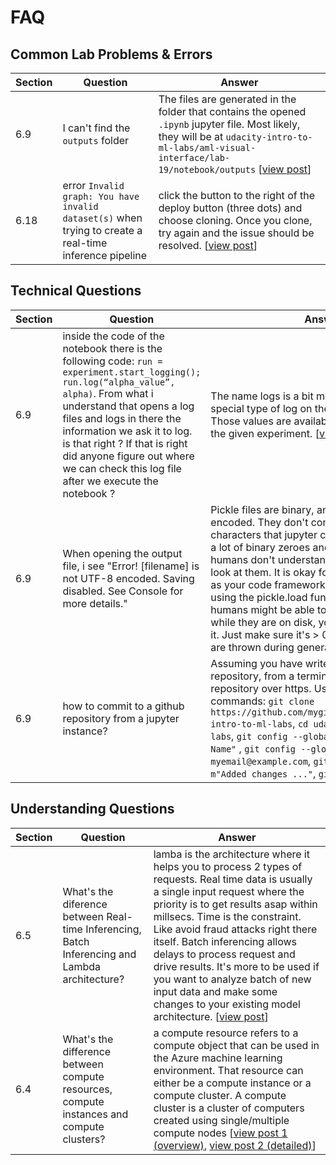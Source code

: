 # FAQ
## Common Lab Problems & Errors
| Section | Question | Answer |
|---------|----------|--------|
|     6.9 | I can't find the `outputs` folder | The files are generated in the folder that contains the opened `.ipynb` jupyter file. Most likely, they will be at `udacity-intro-to-ml-labs/aml-visual-interface/lab-19/notebook/outputs` [[view post](https://microsoftmlchallenge.slack.com/archives/C016D8H6BJR/p1595699977334800?thread_ts=1595699834.334500&cid=C016D8H6BJR)] |
|    6.18 | error `Invalid graph: You have invalid dataset(s)` when trying to create a real-time inference pipeline | click the button to the right of the deploy button (three dots) and choose cloning. Once you clone, try again and the issue should be resolved. [[view post](https://microsoftmlchallenge.slack.com/archives/C016D8H6BJR/p1595857522439400?thread_ts=1595857465.438700&cid=C016D8H6BJR)] | 

## Technical Questions

| Section | Question | Answer |
|---------|----------|--------|
|     6.9 | inside the code of the notebook there is the following code: ```run = experiment.start_logging(); run.log(“alpha_value”, alpha)```. From what i understand that opens a log files and logs in there the information we ask it to log. is that right ? If that is right did anyone figure out where we can check this log file after we execute the notebook ? | The name logs is a bit misleading, but it's a special type of log on the experiment object. Those values are available as "Metrics" under the given experiment. [[view post](https://microsoftmlchallenge.slack.com/archives/C016D8H6BJR/p1595102336147800?thread_ts=1595100329.146000&cid=C016D8H6BJR)] |
|     6.9 | When opening the output file, i see "Error! [filename] is not UTF-8 encoded. Saving disabled. See Console for more details." | Pickle files are binary, and therefore not UTF8 encoded. They don't contain printable characters that jupyter could show, but instead a lot of binary zeroes and ones - which we humans don't understand if we would take a look at them. It is okay for the file to be binary, as your code frameworks can read them, e.g. using the pickle.load function. Once converted, humans might be able to read them as well. But while they are on disk, you don't need to read it. Just make sure it's > 0 bytes and no errors are thrown during generation  [[view post](https://microsoftmlchallenge.slack.com/archives/C0174DS4R08/p1595873241063300?thread_ts=1595770954.402500&cid=C0174DS4R08)] |
|     6.9 | how to commit to a github repository from a jupyter instance? | Assuming you have write access to the repository, from a terminal, push to the repository over https. Use the following commands: `git clone https://github.com/mygithubusername/udacity-intro-to-ml-labs`, `cd udacity-intro-to-ml-labs`, `git config --global user.name "My Name"` , `git config --global user.email myemail@example.com`, `git add .`, `git commit -m"Added changes ..."`, `git push`. [[git tutorial](https://www.youtube.com/channel/UCshmCws1MijkZLMkPmOmzbQ)]


## Understanding Questions
| Section | Question | Answer |
|---------|----------|--------|
|     6.5 | What's the diference between Real-time Inferencing, Batch Inferencing and Lambda architecture? | lamba is the architecture where it helps you to process 2 types of requests. Real time data is usually a single input request where the priority is to get results  asap within millsecs. Time is the constraint. Like avoid fraud attacks right there itself. Batch inferencing allows delays to process request and drive results. It's more to be used if you want to analyze batch of new input data and make some changes to your existing model architecture. [[view post](https://microsoftmlchallenge.slack.com/archives/C016D8H6BJR/p1595868804463200?thread_ts=1595868551.462000&cid=C016D8H6BJR)]
|     6.4 | What's the difference between compute resources, compute instances and compute clusters? | a compute resource refers to a compute object that can be used in the Azure machine learning environment. That resource can either be a compute instance or a compute cluster.   A compute cluster is a cluster of computers created using single/multiple compute nodes [[view post 1 (overview)](https://microsoftmlchallenge.slack.com/archives/C016D8H6BJR/p1595832933429000?thread_ts=1595830898.428800&cid=C016D8H6BJR), [view post 2 (detailed)](https://microsoftmlchallenge.slack.com/archives/C0171MB80FP/p1595918534474500)] |